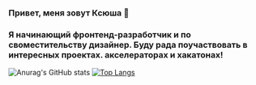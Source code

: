 ### Привет, меня зовут Ксюша 👋
### Я начинающий фронтенд-разработчик и по своместительству дизайнер. Буду рада поучаствовать в интересных проектах. акселераторах и хакатонах!

![Anurag's GitHub stats](https://github-readme-stats.vercel.app/api?username=AParovyshnaya&theme=tokyonight&show_icons=true)
[![Top Langs](https://github-readme-stats.vercel.app/api/top-langs/?username=r10k5&layout=compact)](https://github.com/r10k5/github-readme-stats)
<!--
**r10k5/r10k5** is a ✨ _special_ ✨ repository because its `README.md` (this file) appears on your GitHub profile.

Here are some ideas to get you started:

- 🔭 I’m currently working on ...
- 🌱 I’m currently learning ...
- 👯 I’m looking to collaborate on ...
- 🤔 I’m looking for help with ...
- 💬 Ask me about ...
- 📫 How to reach me: ...
- 😄 Pronouns: ...
- ⚡ Fun fact: ...
-->
